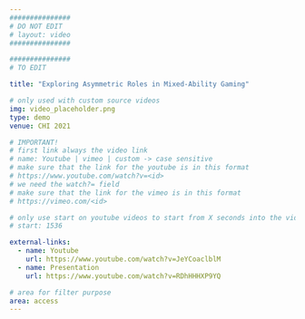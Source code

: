```yaml
---
###############
# DO NOT EDIT
# layout: video
###############

###############
# TO EDIT

title: "Exploring Asymmetric Roles in Mixed-Ability Gaming"

# only used with custom source videos
img: video_placeholder.png
type: demo
venue: CHI 2021

# IMPORTANT!
# first link always the video link
# name: Youtube | vimeo | custom -> case sensitive
# make sure that the link for the youtube is in this format
# https://www.youtube.com/watch?v=<id>
# we need the watch?= field
# make sure that the link for the vimeo is in this format
# https://vimeo.com/<id>

# only use start on youtube videos to start from X seconds into the video
# start: 1536

external-links:
  - name: Youtube
    url: https://www.youtube.com/watch?v=JeYCoaclblM
  - name: Presentation
    url: https://www.youtube.com/watch?v=RDhHHHXP9YQ

# area for filter purpose
area: access
---
```


